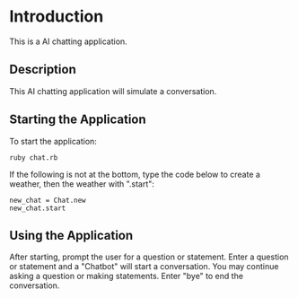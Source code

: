 # Introduction
This is a AI chatting application.

## Description
This AI chatting application will simulate a conversation.

## Starting the Application
To start the application:
```
ruby chat.rb
```

If the following is not at the bottom, type the code below to create a weather, then the weather with ".start":
```
new_chat = Chat.new
new_chat.start
```

## Using the Application
After starting, prompt the user for a question or statement. Enter a question or statement and a "Chatbot" will start a conversation. You may continue asking a question or making statements. Enter "bye" to end the conversation.
